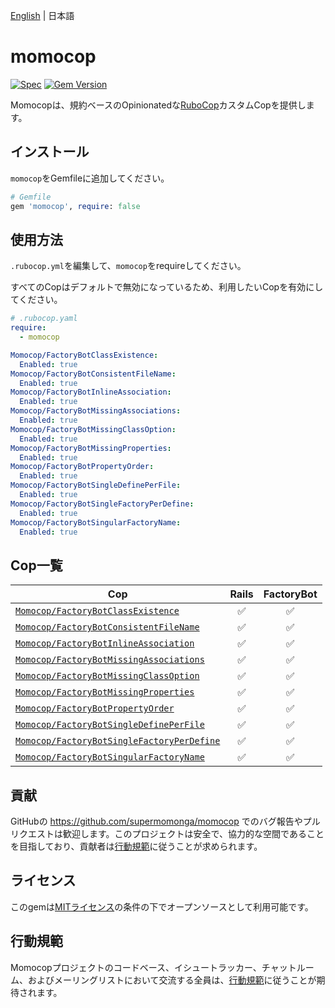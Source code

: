 [English](./README.md) | 日本語

# momocop

[![Spec](https://github.com/supermomonga/momocop/actions/workflows/spec.yml/badge.svg)](https://github.com/supermomonga/momocop/actions/workflows/spec.yml) [![Gem Version](https://badge.fury.io/rb/momocop.svg)](https://badge.fury.io/rb/momocop)

Momocopは、規約ベースのOpinionatedな[RuboCop](https://github.com/rubocop/rubocop)カスタムCopを提供します。

## インストール

`momocop`をGemfileに追加してください。

```rb
# Gemfile
gem 'momocop', require: false
```

## 使用方法

`.rubocop.yml`を編集して、`momocop`をrequireしてください。

すべてのCopはデフォルトで無効になっているため、利用したいCopを有効にしてください。

```yaml
# .rubocop.yaml
require:
  - momocop

Momocop/FactoryBotClassExistence:
  Enabled: true
Momocop/FactoryBotConsistentFileName:
  Enabled: true
Momocop/FactoryBotInlineAssociation:
  Enabled: true
Momocop/FactoryBotMissingAssociations:
  Enabled: true
Momocop/FactoryBotMissingClassOption:
  Enabled: true
Momocop/FactoryBotMissingProperties:
  Enabled: true
Momocop/FactoryBotPropertyOrder:
  Enabled: true
Momocop/FactoryBotSingleDefinePerFile:
  Enabled: true
Momocop/FactoryBotSingleFactoryPerDefine:
  Enabled: true
Momocop/FactoryBotSingularFactoryName:
  Enabled: true
```

## Cop一覧

|Cop|Rails|FactoryBot|
|---|:-:|:-:|
|[`Momocop/FactoryBotClassExistence`](lib/rubocop/cop/momocop/factory_bot_class_existence.rb)|:white_check_mark:|:white_check_mark:|
|[`Momocop/FactoryBotConsistentFileName`](lib/rubocop/cop/momocop/factory_bot_consistent_file_name.rb)|:white_check_mark:|:white_check_mark:|
|[`Momocop/FactoryBotInlineAssociation`](lib/rubocop/cop/momocop/factory_bot_inline_association.rb)|:white_check_mark:|:white_check_mark:|
|[`Momocop/FactoryBotMissingAssociations`](lib/rubocop/cop/momocop/factory_bot_missing_associations.rb)|:white_check_mark:|:white_check_mark:|
|[`Momocop/FactoryBotMissingClassOption`](lib/rubocop/cop/momocop/factory_bot_missing_class_option.rb)|:white_check_mark:|:white_check_mark:|
|[`Momocop/FactoryBotMissingProperties`](lib/rubocop/cop/momocop/factory_bot_missing_properties.rb)|:white_check_mark:|:white_check_mark:|
|[`Momocop/FactoryBotPropertyOrder`](lib/rubocop/cop/momocop/factory_bot_property_order.rb)|:white_check_mark:|:white_check_mark:|
|[`Momocop/FactoryBotSingleDefinePerFile`](lib/rubocop/cop/momocop/factory_bot_single_define_per_file.rb)|:white_check_mark:|:white_check_mark:|
|[`Momocop/FactoryBotSingleFactoryPerDefine`](lib/rubocop/cop/momocop/factory_bot_single_factory_per_define.rb)|:white_check_mark:|:white_check_mark:|
|[`Momocop/FactoryBotSingularFactoryName`](lib/rubocop/cop/momocop/factory_bot_singular_factory_name.rb)|:white_check_mark:|:white_check_mark:|

## 貢献

GitHubの https://github.com/supermomonga/momocop でのバグ報告やプルリクエストは歓迎します。このプロジェクトは安全で、協力的な空間であることを目指しており、貢献者は[行動規範](https://github.com/supermomonga/momocop/blob/main/CODE_OF_CONDUCT.md)に従うことが求められます。

## ライセンス

このgemは[MITライセンス](https://opensource.org/licenses/MIT)の条件の下でオープンソースとして利用可能です。

## 行動規範

Momocopプロジェクトのコードベース、イシュートラッカー、チャットルーム、およびメーリングリストにおいて交流する全員は、[行動規範](https://github.com/supermomonga/momocop/blob/main/CODE_OF_CONDUCT.md)に従うことが期待されます。
